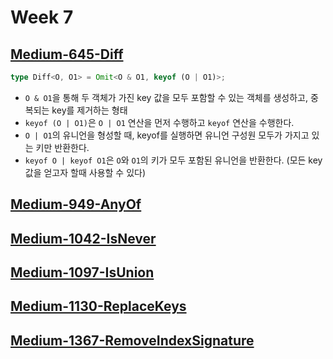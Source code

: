 # Week 7

## [Medium-645-Diff](./medium/645-diff.ts)

```ts
type Diff<O, O1> = Omit<O & O1, keyof (O | O1)>;
```

- `O & O1`을 통해 두 객체가 가진 key 값을 모두 포함할 수 있는 객체를 생성하고, 중복되는 key를 제거하는 형태
- `keyof (O | O1)`은 `O | O1` 연산을 먼저 수행하고 `keyof` 연산을 수행한다.
- `O | O1`의 유니언을 형성할 때, keyof를 실행하면 유니언 구성원 모두가 가지고 있는 키만 반환한다.
- `keyof O | keyof O1`은 `O`와 `O1`의 키가 모두 포함된 유니언을 반환한다. (모든 key값을 얻고자 할때 사용할 수 있다)

## [Medium-949-AnyOf](./medium/949-any-of.ts)

## [Medium-1042-IsNever](./medium/1042-is-never.ts)

## [Medium-1097-IsUnion](./medium/1097-is-union.ts)

## [Medium-1130-ReplaceKeys](./medium/1130-replace-keys.ts)

## [Medium-1367-RemoveIndexSignature](./medium/1367-remove-index-signature.ts)
